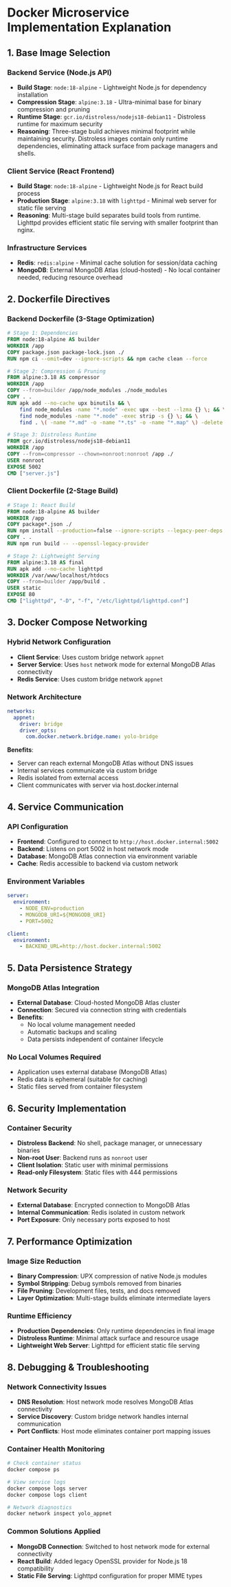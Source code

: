 # Docker Microservice Implementation Explanation

## 1. Base Image Selection

### Backend Service (Node.js API)

- **Build Stage**: `node:18-alpine` - Lightweight Node.js for dependency installation
- **Compression Stage**: `alpine:3.18` - Ultra-minimal base for binary compression and pruning
- **Runtime Stage**: `gcr.io/distroless/nodejs18-debian11` - Distroless runtime for maximum security
- **Reasoning**: Three-stage build achieves minimal footprint while maintaining security. Distroless images contain only runtime dependencies, eliminating attack surface from package managers and shells.

### Client Service (React Frontend)

- **Build Stage**: `node:18-alpine` - Lightweight Node.js for React build process
- **Production Stage**: `alpine:3.18` with `lighttpd` - Minimal web server for static file serving
- **Reasoning**: Multi-stage build separates build tools from runtime. Lighttpd provides efficient static file serving with smaller footprint than nginx.

### Infrastructure Services

- **Redis**: `redis:alpine` - Minimal cache solution for session/data caching
- **MongoDB**: External MongoDB Atlas (cloud-hosted) - No local container needed, reducing resource overhead

## 2. Dockerfile Directives

### Backend Dockerfile (3-Stage Optimization)

```dockerfile
# Stage 1: Dependencies
FROM node:18-alpine AS builder
WORKDIR /app
COPY package.json package-lock.json ./
RUN npm ci --omit=dev --ignore-scripts && npm cache clean --force

# Stage 2: Compression & Pruning
FROM alpine:3.18 AS compressor
WORKDIR /app
COPY --from=builder /app/node_modules ./node_modules
COPY . .
RUN apk add --no-cache upx binutils && \
    find node_modules -name "*.node" -exec upx --best --lzma {} \; && \
    find node_modules -name "*.node" -exec strip -s {} \; && \
    find . \( -name "*.md" -o -name "*.ts" -o -name "*.map" \) -delete

# Stage 3: Distroless Runtime
FROM gcr.io/distroless/nodejs18-debian11
WORKDIR /app
COPY --from=compressor --chown=nonroot:nonroot /app ./
USER nonroot
EXPOSE 5002
CMD ["server.js"]
```

### Client Dockerfile (2-Stage Build)

```dockerfile
# Stage 1: React Build
FROM node:18-alpine AS builder
WORKDIR /app
COPY package*.json ./
RUN npm install --production=false --ignore-scripts --legacy-peer-deps
COPY . .
RUN npm run build -- --openssl-legacy-provider

# Stage 2: Lightweight Serving
FROM alpine:3.18 AS final
RUN apk add --no-cache lighttpd
WORKDIR /var/www/localhost/htdocs
COPY --from=builder /app/build .
USER static
EXPOSE 80
CMD ["lighttpd", "-D", "-f", "/etc/lighttpd/lighttpd.conf"]
```

## 3. Docker Compose Networking

### Hybrid Network Configuration

- **Client Service**: Uses custom bridge network `appnet`
- **Server Service**: Uses `host` network mode for external MongoDB Atlas connectivity
- **Redis Service**: Uses custom bridge network `appnet`

### Network Architecture

```yaml
networks:
  appnet:
    driver: bridge
    driver_opts:
      com.docker.network.bridge.name: yolo-bridge
```

**Benefits**:

- Server can reach external MongoDB Atlas without DNS issues
- Internal services communicate via custom bridge
- Redis isolated from external access
- Client communicates with server via host.docker.internal

## 4. Service Communication

### API Configuration

- **Frontend**: Configured to connect to `http://host.docker.internal:5002`
- **Backend**: Listens on port 5002 in host network mode
- **Database**: MongoDB Atlas connection via environment variable
- **Cache**: Redis accessible to backend via custom network

### Environment Variables

```yaml
server:
  environment:
    - NODE_ENV=production
    - MONGODB_URI=${MONGODB_URI}
    - PORT=5002

client:
  environment:
    - BACKEND_URL=http://host.docker.internal:5002
```

## 5. Data Persistence Strategy

### MongoDB Atlas Integration

- **External Database**: Cloud-hosted MongoDB Atlas cluster
- **Connection**: Secured via connection string with credentials
- **Benefits**:
  - No local volume management needed
  - Automatic backups and scaling
  - Data persists independent of container lifecycle

### No Local Volumes Required

- Application uses external database (MongoDB Atlas)
- Redis data is ephemeral (suitable for caching)
- Static files served from container filesystem

## 6. Security Implementation

### Container Security

- **Distroless Backend**: No shell, package manager, or unnecessary binaries
- **Non-root User**: Backend runs as `nonroot` user
- **Client Isolation**: Static user with minimal permissions
- **Read-only Filesystem**: Static files with 444 permissions

### Network Security

- **External Database**: Encrypted connection to MongoDB Atlas
- **Internal Communication**: Redis isolated in custom network
- **Port Exposure**: Only necessary ports exposed to host

## 7. Performance Optimization

### Image Size Reduction

- **Binary Compression**: UPX compression of native Node.js modules
- **Symbol Stripping**: Debug symbols removed from binaries
- **File Pruning**: Development files, tests, and docs removed
- **Layer Optimization**: Multi-stage builds eliminate intermediate layers

### Runtime Efficiency

- **Production Dependencies**: Only runtime dependencies in final image
- **Distroless Runtime**: Minimal attack surface and resource usage
- **Lightweight Web Server**: Lighttpd for efficient static file serving

## 8. Debugging & Troubleshooting

### Network Connectivity Issues

- **DNS Resolution**: Host network mode resolves MongoDB Atlas connectivity
- **Service Discovery**: Custom bridge network handles internal communication
- **Port Conflicts**: Host mode eliminates container port mapping issues

### Container Health Monitoring

```bash
# Check container status
docker compose ps

# View service logs
docker compose logs server
docker compose logs client

# Network diagnostics
docker network inspect yolo_appnet
```

### Common Solutions Applied

- **MongoDB Connection**: Switched to host network mode for external connectivity
- **React Build**: Added legacy OpenSSL provider for Node.js 18 compatibility
- **Static File Serving**: Lighttpd configuration for proper MIME types
